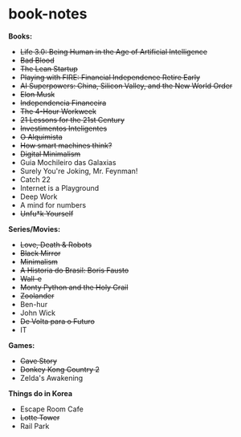 # book-notes

<b> Books: </b>
<ul>
  <li><strike>Life 3.0: Being Human in the Age of Artificial Intelligence</strike></li>
  <li><strike>Bad Blood </strike></li>
  <li><strike> The Lean Startup </strike></li>
  <li><strike> Playing with FIRE: Financial Independence Retire Early </strike></li>
  <li><strike> AI Superpowers: China, Silicon Valley, and the New World Order </strike></li>
  <li><strike>Elon Musk </strike></li>
  <li><strike> Independencia Financeira </strike></li>
  <li><strike> The 4-Hour Workweek </strike></li>
  <li><strike> 21 Lessons for the 21st Century </strike></li>
  <li><strike> Investimentos Inteligentes </strike></li>
  <li><strike> O Alquimista </strike></li>
  <li><strike> How smart machines think? </strike></li>
  <li><strike>Digital Minimalism</strike></li>
  <li> Guia Mochileiro das Galaxias </li>
  <li> Surely You're Joking, Mr. Feynman!</li>
  <li>Catch 22</li>
  <li>Internet is a Playground</li>
  <li>Deep Work</li>
  <li>A mind for numbers</li>
  <li><strike>Unfu*k Yourself</strike></li>
    
</ul>

<b> Series/Movies: </b>
<ul>
  <li><strike>Love, Death & Robots</strike></li>
  <li><strike>Black Mirror</strike></li>
  <li><strike>Minimalism</strike></li>
  <li><strike> A Historia do Brasil: Boris Fausto </strike></li>
  <li><strike> Wall-e </strike></li>
  <li><strike> Monty Python and the Holy Grail </strike></li>
  <li><strike>Zoolander </strike></li>
  <li>Ben-hur</li>
  <li>John Wick </li>
  <li><strike>De Volta para o Futuro</strike></li>
  <li>IT</li>
</ul>

<b> Games: </b>
<ul>
  <li><strike>Cave Story</strike></li>
  <li><strike>Donkey Kong Country 2</strike></li>
  <li>Zelda's Awakening</li>
</ul>

<b> Things do in Korea </b>
<ul>
  <li>Escape Room Cafe</li>
  <li><strike>Lotte Tower</strike></li>
  <li>Rail Park</li>
</ul>
